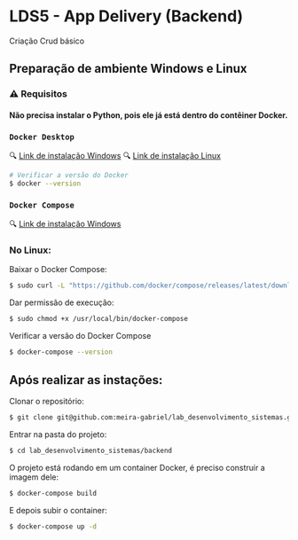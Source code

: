 # LDS5 - App Delivery (Backend)
Criação Crud básico

## Preparação de ambiente Windows e Linux
### ⚠️ Requisitos 

#### Não precisa instalar o Python, pois ele já está dentro do contêiner Docker.

### `Docker Desktop`   

🔍 [Link de instalação Windows](https://docs.docker.com/desktop/install/windows-install/)
🔍 [Link de instalação Linux](https://docs.docker.com/engine/install/)

```bash
# Verificar a versão do Docker 
$ docker --version
```

### `Docker Compose`   

🔍 [Link de instalação Windows](https://docs.docker.com/desktop/install/windows-install/)

### No Linux:

Baixar o Docker Compose:

```bash
$ sudo curl -L "https://github.com/docker/compose/releases/latest/download/docker-compose-$(uname -s)-$(uname -m)" -o /usr/local/bin/docker-compose
```

Dar permissão de execução:

```bash
$ sudo chmod +x /usr/local/bin/docker-compose
```

Verificar a versão do Docker Compose

```bash
$ docker-compose --version
```

## Após realizar as instações:

Clonar o repositório:

```bash 
$ git clone git@github.com:meira-gabriel/lab_desenvolvimento_sistemas.git
```

Entrar na pasta do projeto:

```bash 
$ cd lab_desenvolvimento_sistemas/backend
```

O projeto está rodando em um container Docker, é preciso construir a imagem dele:

```bash
$ docker-compose build 
```

E depois subir o container:

```bash
$ docker-compose up -d
```






